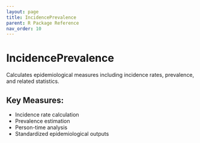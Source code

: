 ```yaml
---
layout: page
title: IncidencePrevalence
parent: R Package Reference
nav_order: 10
---
```


# IncidencePrevalence

Calculates epidemiological measures including incidence rates, prevalence, and related statistics.

## Key Measures:

- Incidence rate calculation
- Prevalence estimation
- Person-time analysis
- Standardized epidemiological outputs
